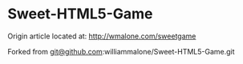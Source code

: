 Sweet-HTML5-Game
================

Origin article located at: http://wmalone.com/sweetgame

Forked from git@github.com:williammalone/Sweet-HTML5-Game.git
